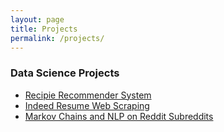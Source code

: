 ```yaml
---
layout: page
title: Projects
permalink: /projects/
---
```


### Data Science Projects

* [Recipie Recommender System](/projects/recommender_system.html)
* [Indeed Resume Web Scraping](/projects/indeed_resume_scrape.html)
* [Markov Chains and NLP on Reddit Subreddits](/projects/reddit_markov_chain.html)



